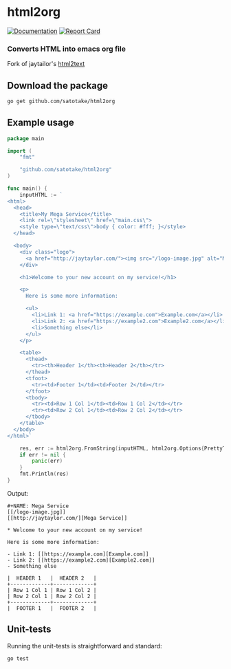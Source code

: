 # html2org

[![Documentation](https://godoc.org/github.com/satotake/html2org?status.svg)](https://godoc.org/github.com/satotake/html2org)
[![Report Card](https://goreportcard.com/badge/github.com/satotake/html2org)](https://goreportcard.com/report/github.com/satotake/html2org)

### Converts HTML into emacs org file

Fork of jaytailor's [html2text](https://github.com/jaytaylor/html2text)


## Download the package

```bash
go get github.com/satotake/html2org
```

## Example usage

```go
package main

import (
	"fmt"

	"github.com/satotake/html2org"
)

func main() {
	inputHTML := `
<html>
  <head>
    <title>My Mega Service</title>
    <link rel=\"stylesheet\" href=\"main.css\">
    <style type=\"text/css\">body { color: #fff; }</style>
  </head>

  <body>
    <div class="logo">
      <a href="http://jaytaylor.com/"><img src="/logo-image.jpg" alt="Mega Service"/></a>
    </div>

    <h1>Welcome to your new account on my service!</h1>

    <p>
      Here is some more information:

      <ul>
        <li>Link 1: <a href="https://example.com">Example.com</a></li>
        <li>Link 2: <a href="https://example2.com">Example2.com</a></li>
        <li>Something else</li>
      </ul>
    </p>

    <table>
      <thead>
        <tr><th>Header 1</th><th>Header 2</th></tr>
      </thead>
      <tfoot>
        <tr><td>Footer 1</td><td>Footer 2</td></tr>
      </tfoot>
      <tbody>
        <tr><td>Row 1 Col 1</td><td>Row 1 Col 2</td></tr>
        <tr><td>Row 2 Col 1</td><td>Row 2 Col 2</td></tr>
      </tbody>
    </table>
  </body>
</html>`

	res, err := html2org.FromString(inputHTML, html2org.Options{PrettyTables: true})
	if err != nil {
		panic(err)
	}
	fmt.Println(res)
}
```

Output:
```
#+NAME: Mega Service
[[/logo-image.jpg]]
[[http://jaytaylor.com/][Mega Service]]

* Welcome to your new account on my service!

Here is some more information:

- Link 1: [[https://example.com][Example.com]]
- Link 2: [[https://example2.com][Example2.com]]
- Something else

|  HEADER 1   |  HEADER 2   |
+-------------+-------------+
| Row 1 Col 1 | Row 1 Col 2 |
| Row 2 Col 1 | Row 2 Col 2 |
+-------------+-------------+
|  FOOTER 1   |  FOOTER 2   |
```


## Unit-tests

Running the unit-tests is straightforward and standard:

```bash
go test
```


